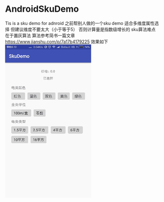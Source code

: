 # AndroidSkuDemo
Tis is a sku demo for adnroid
之前帮别人做的一个sku demo 适合多维度属性选择 但建议维度不要太大（小于等于5） 否则计算量是指数级增长的
sku算法难点在于置灰算法 算法参考简书一篇文章 https://www.jianshu.com/p/7a17b4179225
效果如下
![Image text](https://github.com/liuxiaodongdefault/AndroidSkuDemo/blob/master/b8515021-faa1-4048-8216-6f004c97432e.gif)
